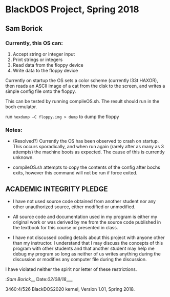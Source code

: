 # BlackDOS Project, Spring 2018
## Sam Borick

### Currently, this OS can:

1. Accept string or integer input
2. Print strings or integers
3. Read data from the floppy device
4. Write data to the floppy device

Currently on startup the OS sets a color scheme (currently l33t HAXOR), then reads an ASCII image of a cat from the disk to the screen, and writes a simple config file onto the floppy.

This can be tested by running compileOS.sh.  The result should run in the boch emulator.

run `hexdump –C floppy.img > dump` to dump the floppy

### Notes:

- (Resolved?) Currently the OS has been observed to crash on startup. This occurs sporadically, and when run again (rarely after as many as 3 attempts) the machine boots as expected. The cause of this is currently unknown.

- compileOS.sh attempts to copy the contents of the config after bochs exits, however this command will not be run if force exited.





## ACADEMIC INTEGRITY PLEDGE 
- I have not used source code obtained from another student nor any other unauthorized source, either modified or unmodified.
                                                                       
- All source code and documentation used in my program is either my original work or was derived by me from the source code published in the textbook for this course or presented in class.
                                                                       
- I have not discussed coding details about this project with anyone other than my instructor. I understand that I may discuss the concepts of this program with other students and that another student may help me debug my program so long as neither of us writes anything during the discussion or modifies any computer file during the discussion.
                                                                       
I have violated neither the spirit nor letter of these restrictions.

:_Sam Borick___ Date:_02/08/18____


3460:4/526 BlackDOS2020 kernel, Version 1.01, Spring 2018.